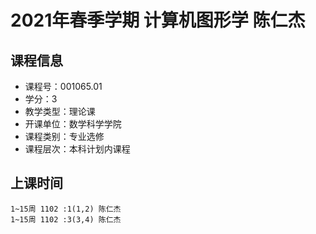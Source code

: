 # 2021年春季学期 计算机图形学 陈仁杰






## 课程信息

- 课程号：001065.01
- 学分：3
- 教学类型：理论课
- 开课单位：数学科学学院
- 课程类别：专业选修
- 课程层次：本科计划内课程

## 上课时间

```
1~15周 1102 :1(1,2) 陈仁杰
1~15周 1102 :3(3,4) 陈仁杰
```

